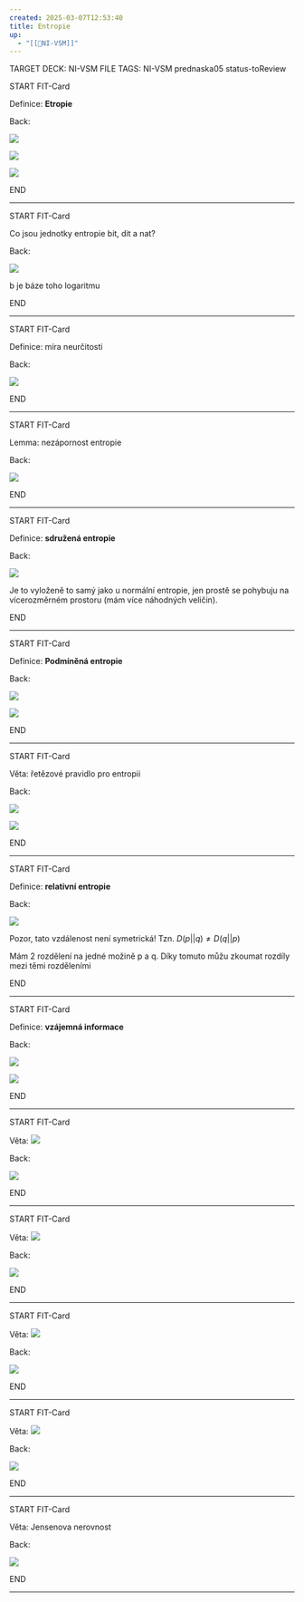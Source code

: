 ```yaml
---
created: 2025-03-07T12:53:40
title: Entropie
up:
  - "[[📖NI-VSM]]"
---
```


TARGET DECK: NI-VSM
FILE TAGS: NI-VSM prednaska05 status-toReview


START
FIT-Card

Definice: **Etropie**

Back:

![](../../Assets/Pasted%20image%2020250307125455.png)

<!-- DetailInfoStart -->
![](../../Assets/Pasted%20image%2020250307125501.png)
<!-- DetailInfoEnd -->

<!-- ExampleStart -->
![](../../Assets/Pasted%20image%2020250307125655.png)
<!-- ExampleEnd -->


END

---


START
FIT-Card

Co jsou jednotky entropie bit, dit a nat?

Back:

![](../../Assets/Pasted%20image%2020250307125549.png)

b je báze toho logaritmu

END

---


START
FIT-Card

Definice: míra neurčitosti

Back:

![](../../Assets/Pasted%20image%2020250307125612.png)

END

---


START
FIT-Card

Lemma: nezápornost entropie

Back:

![](../../Assets/Pasted%20image%2020250307125633.png)

END

---


START
FIT-Card

Definice: **sdružená entropie**

Back:

![](../../Assets/Pasted%20image%2020250307125720.png)

<!-- ExplanationStart -->
Je to vyloženě to samý jako u normální entropie, jen prostě se pohybuju na vícerozměrném prostoru (mám více náhodných veličin).
<!-- ExplanationEnd -->


END

---


START
FIT-Card

Definice: **Podmíněná entropie**

Back:

![](../../Assets/Pasted%20image%2020250307125742.png)

<!-- DetailInfoStart -->
![](../../Assets/Pasted%20image%2020250307125749.png)
<!-- DetailInfoEnd -->


END

---


START
FIT-Card

Věta: řetězové pravidlo pro entropii

Back:

![](../../Assets/Pasted%20image%2020250307125802.png)

<!-- ExampleStart -->
![](../../Assets/Pasted%20image%2020250307125812.png)
<!-- ExampleEnd -->


END

---


START
FIT-Card

Definice: **relativní entropie**

Back:

![](../../Assets/Pasted%20image%2020250307125823.png)

Pozor, tato vzdálenost není symetrická!
Tzn.  $D(p||q) \neq D(q||p)$

<!-- ExplanationStart -->
Mám 2 rozdělení na jedné možině p a q. Díky tomuto můžu zkoumat rozdíly mezi těmi rozděleními
<!-- ExplanationEnd -->


END

---


START
FIT-Card

Definice: **vzájemná informace**

Back:

![](../../Assets/Pasted%20image%2020250307125838.png)

<!-- DetailInfoStart -->
![](../../Assets/Pasted%20image%2020250307125845.png)
<!-- DetailInfoEnd -->


END

---


START
FIT-Card

Věta:
![](../../Assets/Pasted%20image%2020250307125942.png)

Back:

![](../../Assets/Pasted%20image%2020250307125918.png)

END

---


START
FIT-Card

Věta:
![](../../Assets/Pasted%20image%2020250307130008.png)

Back:

![](../../Assets/Pasted%20image%2020250307125954.png)

END

---


START
FIT-Card

Věta:
![](../../Assets/Pasted%20image%2020250307130040.png)

Back:

![](../../Assets/Pasted%20image%2020250307130034.png)

END

---


START
FIT-Card

Věta:
![](../../Assets/Pasted%20image%2020250307130054.png)

Back:

![](../../Assets/Pasted%20image%2020250307130048.png)

END

---


START
FIT-Card

Věta: Jensenova nerovnost

Back:

![](../../Assets/Pasted%20image%2020250307130116.png)

END

---
